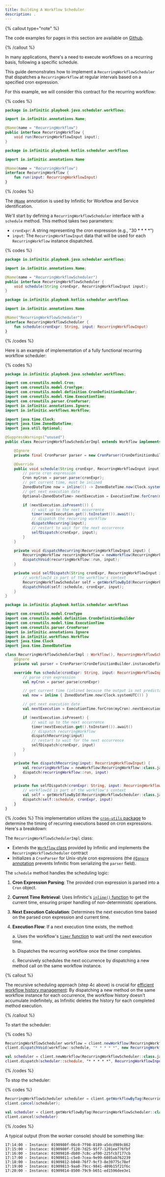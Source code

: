 ```yaml
---
title: Building A Workflow Scheduler
description: .
---
```


{% callout type="note"  %}

The code examples for pages in this section are available on [Github](https://github.com/infiniticio/docs.playbook).

{% /callout %}

In many applications, there's a need to execute workflows on a recurring basis, following a specific schedule.

This guide demonstrates how to implement a `RecurringWorkflowScheduler` that dispatches a `RecurringWorkflow` at regular intervals based on a specified cron expression. 

For this example, we will consider this contract for the recurring workflow:

{% codes %}

```java
package io.infinitic.playbook.java.scheduler.workflows;

import io.infinitic.annotations.Name;

@Name(name = "RecurringWorkflow")
public interface RecurringWorkflow {
    void run(RecurringWorkflowInput input);
}
```

```kotlin
package io.infinitic.playbook.kotlin.scheduler.workflows

import io.infinitic.annotations.Name

@Name(name = "RecurringWorkflow")
interface RecurringWorkflow {
    fun run(input: RecurringWorkflowInput)
}
```

{% /codes %}

The [`@Name`](/docs/workflows/syntax#name-annotation) annotation is used by Infinitic for Workflow and Service identification.


We'll start by defining a `RecurringWorkflowScheduler` interface with a `schedule` method. This method takes two parameters:

* `cronExpr`: A string representing the cron expression (e.g., "30 * * * *")
* `input`: The `RecurringWorkflowInput` data that will be used for each `RecurringWorkflow` instance dispatched.

{% codes %}

```java
package io.infinitic.playbook.java.scheduler.workflows;

import io.infinitic.annotations.Name;

@Name(name = "RecurringWorkflowScheduler")
public interface RecurringWorkflowScheduler {
    void schedule(String cronExpr, RecurringWorkflowInput input);
}
```

```kotlin
package io.infinitic.playbook.kotlin.scheduler.workflows

import io.infinitic.annotations.Name

@Name("RecurringWorkflowScheduler")
interface RecurringWorkflowScheduler {
    fun schedule(cronExpr: String, input: RecurringWorkflowInput)
}
```

{% /codes %}

Here is an example of implementation of a fully functional recurring workflow scheduler:

{% codes %}

```java
package io.infinitic.playbook.java.scheduler.workflows;

import com.cronutils.model.Cron;
import com.cronutils.model.CronType;
import com.cronutils.model.definition.CronDefinitionBuilder;
import com.cronutils.model.time.ExecutionTime;
import com.cronutils.parser.CronParser;
import io.infinitic.annotations.Ignore;
import io.infinitic.workflows.Workflow;

import java.time.Clock;
import java.time.ZonedDateTime;
import java.util.Optional;

@SuppressWarnings("unused")
public class RecurringWorkflowSchedulerImpl extends Workflow implements RecurringWorkflowScheduler {

    @Ignore
    private final CronParser parser = new CronParser(CronDefinitionBuilder.instanceDefinitionFor(CronType.UNIX));

    @Override
    public void schedule(String cronExpr, RecurringWorkflowInput input) {
        // parse cron expression
        Cron myCron = parser.parse(cronExpr);
        // get current time, must be inlined
        ZonedDateTime now = inline(() -> ZonedDateTime.now(Clock.systemUTC()));
        // get next execution date
        Optional<ZonedDateTime> nextExecution = ExecutionTime.forCron(myCron).nextExecution(now);

        if (nextExecution.isPresent()) {
            // wait up to the next occurrence
            timer(nextExecution.get().toInstant()).await();
            // dispatch the recurring workflow
            dispatchRecurring(input);
            // restart to wait for the next occurrence
            selfDispatch(cronExpr, input);
        }
    }

    private void dispatchRecurring(RecurringWorkflowInput input) {
        RecurringWorkflow recurringWorkflow = newWorkflow(RecurringWorkflow.class);
        dispatchVoid(recurringWorkflow::run, input);
    }

    private void selfDispatch(String cronExpr, RecurringWorkflowInput input) {
        // workflowId is part of the workflow's context
        RecurringWorkflowScheduler self = getWorkflowById(RecurringWorkflowScheduler.class, getWorkflowId());
        dispatchVoid(self::schedule, cronExpr, input);
    }
}
```

```kotlin
package io.infinitic.playbook.kotlin.scheduler.workflows

import com.cronutils.model.CronType
import com.cronutils.model.definition.CronDefinitionBuilder
import com.cronutils.model.time.ExecutionTime
import com.cronutils.parser.CronParser
import io.infinitic.annotations.Ignore
import io.infinitic.workflows.Workflow
import java.time.Clock
import java.time.ZonedDateTime

class RecurringWorkflowSchedulerImpl : Workflow(), RecurringWorkflowScheduler {
    @Ignore
    private val parser = CronParser(CronDefinitionBuilder.instanceDefinitionFor(CronType.UNIX))

    override fun schedule(cronExpr: String, input: RecurringWorkflowInput) {
        // parse cron expression
        val myCron = parser.parse(cronExpr)

        // get current time (inlined because the output is not predictable)
        val now = inline { ZonedDateTime.now(Clock.systemUTC()) }

        // get next execution date
        val nextExecution = ExecutionTime.forCron(myCron).nextExecution(now)

        if (nextExecution.isPresent) {
            // wait up to the next occurrence
            timer(nextExecution.get().toInstant()).await()
            // dispatch recurringWorkflow
            dispatchRecurring(input)
            // restart to wait for the next occurrence
            selfDispatch(cronExpr, input)
        }
    }

    private fun dispatchRecurring(input: RecurringWorkflowInput) {
        val recurringWorkflow = newWorkflow(RecurringWorkflow::class.java)
        dispatch(recurringWorkflow::run, input)
    }

    private fun selfDispatch(cronExpr: String, input: RecurringWorkflowInput) {
        // workflowId is part of the workflow's context
        val self = getWorkflowById(RecurringWorkflowScheduler::class.java, workflowId)
        dispatch(self::schedule, cronExpr, input)
    }
}
```

{% /codes %}
This implementation utilizes the [`cron-utils` package](http://cron-parser.com) to determine the timing of recurring executions based on cron expressions. Here's a breakdown:

The `RecurringWorkflowSchedulerImpl` class:
- Extends the [`Workflow` class](/docs/workflows/syntax#constraints) provided by Infinitic and implements the `RecurringWorkflowScheduler` contract
- Initializes a `CronParser` for Unix-style cron expressions (the [`@Ignore` annotation](/docs/workflows/syntax#ignore-annotation) prevents Infinitic from serializing the `parser` field).

The `schedule` method handles the scheduling logic:

1. **Cron Expression Parsing**: The provided cron expression is parsed into a `Cron` object.

2. **Current Time Retrieval**: Uses Infinitic's [`inline()` function](/docs/workflows/inline) to get the current time, ensuring proper handling of non-deterministic operations.

3. **Next Execution Calculation**: Determines the next execution time based on the parsed cron expression and current time.

4. **Execution Flow**: If a next execution time exists, the method:

   a. Uses the workflow's [`timer` function](/docs/workflows/waiting) to wait until the next execution time.

   b. Dispatches the recurring workflow once the timer completes.

   c. Recursively schedules the next occurrence by dispatching a new method call on the same workflow instance.


{% callout %}

The recursive scheduling approach (step 4c above) is crucial for [efficient workflow history management](/docs/workflows/syntax#constraints): By dispatching a new method on the same workflow instance for each occurrence, the workflow history doesn't accumulate indefinitely, as Infinitic deletes the history for each completed method execution.

{% /callout %}

To start the scheduler:

{% codes %}

```java
RecurringWorkflowScheduler workflow = client.newWorkflow(RecurringWorkflowScheduler.class, Set.of("scheduler"));
client.dispatchVoid(workflow::schedule, "* * * * *", new RecurringWorkflowInput());
```

```kotlin
val scheduler = client.newWorkflow(RecurringWorkflowScheduler::class.java, setOf("scheduler"))
client.dispatch(scheduler::schedule, "* * * * *", RecurringWorkflowInput())
```

{% /codes %}

To stop the scheduler:

{% codes %}

```java
RecurringWorkflowScheduler scheduler = client.getWorkflowByTag(RecurringWorkflowScheduler.class, "scheduler");
client.cancel(scheduler);
```

```kotlin
val scheduler = client.getWorkflowByTag(RecurringWorkflowScheduler::class.java, "scheduler")
client.cancel(scheduler)
```

{% /codes %}

A typical output (from the worker console) should be something like:

```
17:14:00 - Instance: 0190980f-06c0-7f98-8189-a5dcd989c862
17:15:00 - Instance: 0190980f-f120-7d25-95f7-1201ee776fbf
17:16:00 - Instance: 01909810-db80-7c8c-af00-225fcb7177cb
17:17:00 - Instance: 01909811-c5e0-7cea-9e99-6085ab762239
17:18:00 - Instance: 01909812-b040-76f7-9cf3-8e39775c78ef
17:19:00 - Instance: 01909813-9aa0-79cc-9841-409b15f21f6c
17:20:00 - Instance: 01909814-8500-79c9-b651-ed1596dee3e1
```

